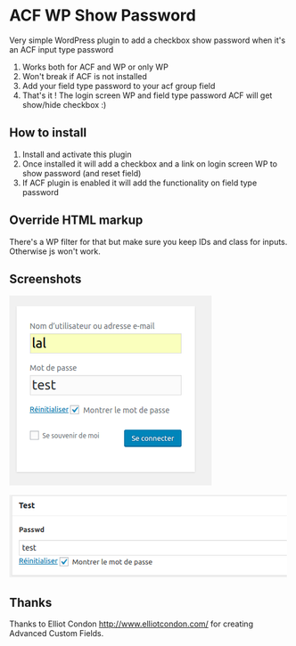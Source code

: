 # ACF WP Show Password #

Very simple WordPress plugin to add a checkbox show password when it's an ACF input type password

1. Works both for ACF and WP or only WP
2. Won't break if ACF is not installed 
3. Add your field type password to your acf group field
4. That's it ! The login screen WP and field type password ACF will get show/hide checkbox :)

## How to install

1. Install and activate this plugin
2. Once installed it will add a checkbox and a link on login screen WP to show password (and reset field)
3. If ACF plugin is enabled it will add the functionality on field type password


## Override HTML markup

There's a WP filter for that but make sure you keep IDs and class for inputs. Otherwise js won't work.

## Screenshots

![Show login password](/assets/screenshots/login.png?raw=true)

![Show password](/assets/screenshots/demo1.png?raw=true)

## Thanks ##

Thanks to Elliot Condon http://www.elliotcondon.com/ for creating Advanced Custom Fields.
